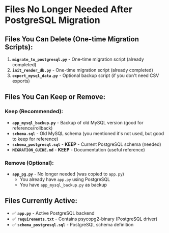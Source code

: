 # Files No Longer Needed After PostgreSQL Migration

## Files You Can Delete (One-time Migration Scripts):

1. **`migrate_to_postgresql.py`** - One-time migration script (already completed)
2. **`init_render_db.py`** - One-time migration script (already completed)
3. **`export_mysql_data.py`** - Optional backup script (if you don't need CSV exports)

## Files You Can Keep or Remove:

### Keep (Recommended):
- **`app_mysql_backup.py`** - Backup of old MySQL version (good for reference/rollback)
- **`schema.sql`** - Old MySQL schema (you mentioned it's not used, but good to keep for reference)
- **`schema_postgresql.sql`** - **KEEP** - Current PostgreSQL schema (needed)
- **`MIGRATION_GUIDE.md`** - **KEEP** - Documentation (useful reference)

### Remove (Optional):
- **`app_pg.py`** - No longer needed (was copied to `app.py`)
  - You already have `app.py` using PostgreSQL
  - You have `app_mysql_backup.py` as backup

## Files Currently Active:
- ✅ **`app.py`** - Active PostgreSQL backend
- ✅ **`requirements.txt`** - Contains psycopg2-binary (PostgreSQL driver)
- ✅ **`schema_postgresql.sql`** - PostgreSQL schema definition

